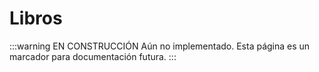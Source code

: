 # Libros

:::warning EN CONSTRUCCIÓN
Aún no implementado. Esta página es un marcador para documentación futura.
:::
